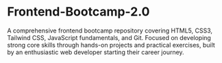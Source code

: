 # Frontend-Bootcamp-2.0
A comprehensive frontend bootcamp repository covering HTML5, CSS3, Tailwind CSS, JavaScript fundamentals, and Git. Focused on developing strong core skills through hands-on projects and practical exercises, built by an enthusiastic web developer starting their career journey.
